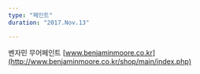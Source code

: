 ```yaml
---
type: "페인트"
duration: "2017.Nov.13"

---
```

벤자민 무어페인트 [www.benjaminmoore.co.kr](http://www.benjaminmoore.co.kr/shop/main/index.php)
